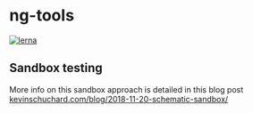 # ng-tools

[![lerna](https://img.shields.io/badge/maintained%20with-lerna-cc00ff.svg)](https://lerna.js.org/)

## Sandbox testing

More info on this sandbox approach is detailed in this blog post [kevinschuchard.com/blog/2018-11-20-schematic-sandbox/](https://www.kevinschuchard.com/blog/2018-11-20-schematic-sandbox/)
